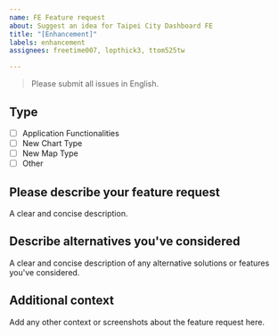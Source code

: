 ```yaml
---
name: FE Feature request
about: Suggest an idea for Taipei City Dashboard FE
title: "[Enhancement]"
labels: enhancement
assignees: freetime007, lopthick3, ttom525tw

---
```


> Please submit all issues in English.

## Type

- [ ] Application Functionalities
- [ ] New Chart Type
- [ ] New Map Type
- [ ] Other

## Please describe your feature request

A clear and concise description.

## Describe alternatives you've considered

A clear and concise description of any alternative solutions or features you've considered.

## Additional context

Add any other context or screenshots about the feature request here.
